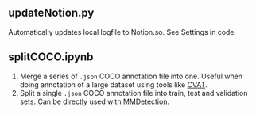 ## updateNotion.py

Automatically updates local logfile to Notion.so. See Settings in code.



## splitCOCO.ipynb

1. Merge a series of `.json` COCO annotation file into one. Useful when doing annotation of a large dataset using tools like [CVAT](https://cvat.org).
2. Split a single `.json` COCO annotation file into train, test and validation sets. Can be directly used with [MMDetection](https://mmdetection.readthedocs.io).

